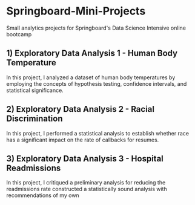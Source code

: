 # Springboard-Mini-Projects
Small analytics projects for Springboard's Data Science Intensive online bootcamp

## 1) Exploratory Data Analysis 1 - Human Body Temperature
In this project, I analyzed a dataset of human body temperatures by employing the concepts of hypothesis testing, confidence intervals, and statistical significance. 

## 2) Exploratory Data Analysis 2 - Racial Discrimination
In this project, I performed a statistical analysis to establish whether race has a significant impact on the rate of callbacks for resumes.

## 3) Exploratory Data Analysis 3 - Hospital Readmissions
In this project, I critiqued a preliminary analysis for reducing the readmissions rate constructed a statistically sound analysis with recommendations of my own
